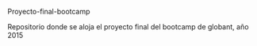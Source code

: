 Proyecto-final-bootcamp

Repositorio donde se aloja el proyecto final del bootcamp de globant, año 2015